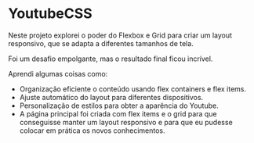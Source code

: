 # YoutubeCSS
Neste projeto explorei o poder do Flexbox e Grid para criar um layout responsivo, que se adapta a diferentes tamanhos de tela. 

Foi um desafio empolgante, mas o resultado final ficou incrível.

Aprendi algumas coisas como: 
- Organização eficiente o conteúdo usando flex containers e flex items.
- Ajuste automático do layout para diferentes dispositivos.
- Personalização de estilos para obter a aparência do Youtube. 
- A página principal foi criada com flex items e o grid para que conseguisse manter um layout responsivo e para que eu pudesse colocar em prática os novos conhecimentos.

